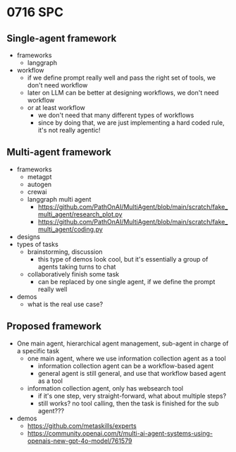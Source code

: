 # 0716 SPC

## Single-agent framework
* frameworks
  * langgraph
* workflow
  * if we define prompt really well and pass the right set of tools, we don't need workflow
  * later on LLM can be better at designing workflows, we don't need workflow
  * or at least workflow
    * we don't need that many different types of workflows
    * since by doing that, we are just implementing a hard coded rule, it's not really agentic!

## Multi-agent framework
* frameworks
  * metagpt
  * autogen
  * crewai
  * langgraph multi agent
    * https://github.com/PathOnAI/MultiAgent/blob/main/scratch/fake_multi_agent/research_plot.py
    * https://github.com/PathOnAI/MultiAgent/blob/main/scratch/fake_multi_agent/coding.py
* designs
* types of tasks
  * brainstorming, discussion
    * this type of demos look cool, but it's essentially a group of agents taking turns to chat
  * collaboratively finish some task
    * can be replaced by one single agent, if we define the prompt really well
* demos
  * what is the real use case?


## Proposed framework
* One main agent, hierarchical agent management, sub-agent in charge of a specific task
  * one main agent, where we use information collection agent as a tool
    * information collection agent can be a workflow-based agent
    * general agent is still general, and use that workflow based agent as a tool
  * information collection agent, only has websearch tool
    * if it's one step, very straight-forward, what about multiple steps?
    * still works? no tool calling, then the task is finished for the sub agent???
* demos
  * https://github.com/metaskills/experts
  * https://community.openai.com/t/multi-ai-agent-systems-using-openais-new-gpt-4o-model/761579